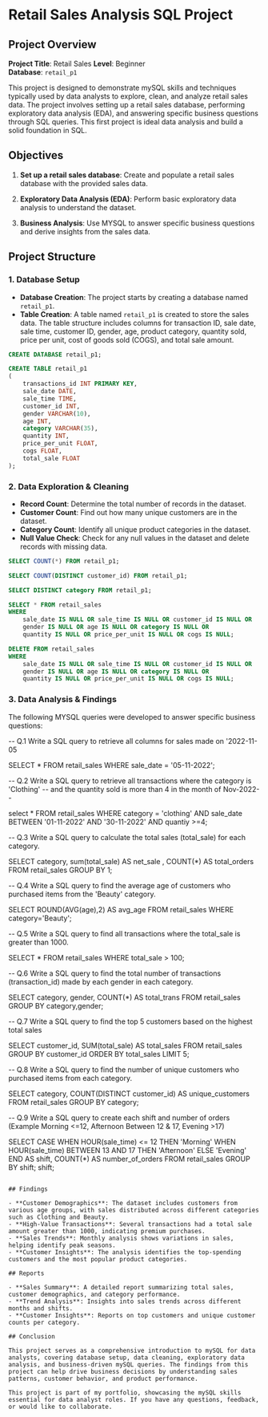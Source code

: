 # Retail Sales Analysis SQL Project

## Project Overview

**Project Title**: Retail Sales 
**Level**: Beginner  
**Database**: `retail_p1`

This project is designed to demonstrate  mySQL skills and techniques typically used by data analysts to explore, clean, and analyze retail sales data. The project involves setting up a retail sales database, performing exploratory data analysis (EDA), and answering specific business questions through SQL queries. This  first project is ideal data analysis and build a solid foundation in SQL.

## Objectives

1. **Set up a retail sales database**: Create and populate a retail sales database with the provided sales data.

2. **Exploratory Data Analysis (EDA)**: Perform basic exploratory data analysis to understand the dataset.
3. **Business Analysis**: Use MYSQL to answer specific business questions and derive insights from the sales data.

## Project Structure

### 1. Database Setup

- **Database Creation**: The project starts by creating a database named `retail_p1`.
- **Table Creation**: A table named `retail_p1` is created to store the sales data. The table structure includes columns for transaction ID, sale date, sale time, customer ID, gender, age, product category, quantity sold, price per unit, cost of goods sold (COGS), and total sale amount.

```sql
CREATE DATABASE retail_p1;

CREATE TABLE retail_p1
(
    transactions_id INT PRIMARY KEY,
    sale_date DATE,	
    sale_time TIME,
    customer_id INT,	
    gender VARCHAR(10),
    age INT,
    category VARCHAR(35),
    quantity INT,
    price_per_unit FLOAT,	
    cogs FLOAT,
    total_sale FLOAT
);
```

### 2. Data Exploration & Cleaning

- **Record Count**: Determine the total number of records in the dataset.
- **Customer Count**: Find out how many unique customers are in the dataset.
- **Category Count**: Identify all unique product categories in the dataset.
- **Null Value Check**: Check for any null values in the dataset and delete records with missing data.

```sql
SELECT COUNT(*) FROM retail_p1;

SELECT COUNT(DISTINCT customer_id) FROM retail_p1;

SELECT DISTINCT category FROM retail_p1;

SELECT * FROM retail_sales
WHERE 
    sale_date IS NULL OR sale_time IS NULL OR customer_id IS NULL OR 
    gender IS NULL OR age IS NULL OR category IS NULL OR 
    quantity IS NULL OR price_per_unit IS NULL OR cogs IS NULL;

DELETE FROM retail_sales
WHERE 
    sale_date IS NULL OR sale_time IS NULL OR customer_id IS NULL OR 
    gender IS NULL OR age IS NULL OR category IS NULL OR 
    quantity IS NULL OR price_per_unit IS NULL OR cogs IS NULL;
```

### 3. Data Analysis & Findings

The following MYSQL queries were developed to answer specific business questions:


-- Q.1 Write a SQL query to retrieve all columns for sales made on '2022-11-05

SELECT *
FROM retail_sales
WHERE sale_date = '05-11-2022';

-- Q.2 Write a SQL query to retrieve all transactions where the category is 'Clothing' 
--     and the quantity sold is more than 4 in the month of Nov-2022--

select *
FROM  retail_sales
WHERE category = 'clothing'
AND 
sale_date BETWEEN '01-11-2022' AND '30-11-2022'
AND 
quantiy >=4;

-- Q.3 Write a SQL query to calculate the total sales (total_sale) for each category.

SELECT 
      category,
      sum(total_sale) AS net_sale ,
      COUNT(*) AS total_orders
FROM retail_sales
GROUP BY 1;

-- Q.4 Write a SQL query to find the average age of customers who purchased items from the 'Beauty' category.

SELECT 
 ROUND(AVG(age),2) AS avg_age
 FROM retail_sales
 WHERE category='Beauty';
 
-- Q.5 Write a SQL query to find all transactions where the total_sale is greater than 1000.

SELECT * 
FROM retail_sales
WHERE total_sale > 100;

-- Q.6 Write a SQL query to find the total number of transactions (transaction_id) made by each gender in each category.

SELECT 
       category,
        gender,
      COUNT(*) AS total_trans
 FROM retail_sales
 GROUP BY category,gender;
 
-- Q.7 Write a SQL query to find the top 5 customers based on the highest total sales  

 SELECT 
      customer_id,
	  SUM(total_sale) AS total_sales
FROM  retail_sales
GROUP BY customer_id 
ORDER BY total_sales
LIMIT 5;   

  
-- Q.8 Write a SQL query to find the number of unique customers who purchased items from each category.


SELECT 
      category, 
      COUNT(DISTINCT customer_id) AS unique_customers
FROM  retail_sales
GROUP BY category; 


 -- Q.9 Write a SQL query to create each shift and number of orders (Example Morning <=12, Afternoon Between 12 & 17, Evening >17)

 
 SELECT 
    CASE 
        WHEN HOUR(sale_time) <= 12 THEN 'Morning'
        WHEN HOUR(sale_time) BETWEEN 13 AND 17 THEN 'Afternoon'
        ELSE 'Evening'
    END AS shift,
    COUNT(*) AS number_of_orders
FROM 
    retail_sales
GROUP BY 
    shift;
    shift;
```

## Findings

- **Customer Demographics**: The dataset includes customers from various age groups, with sales distributed across different categories such as Clothing and Beauty.
- **High-Value Transactions**: Several transactions had a total sale amount greater than 1000, indicating premium purchases.
- **Sales Trends**: Monthly analysis shows variations in sales, helping identify peak seasons.
- **Customer Insights**: The analysis identifies the top-spending customers and the most popular product categories.

## Reports

- **Sales Summary**: A detailed report summarizing total sales, customer demographics, and category performance.
- **Trend Analysis**: Insights into sales trends across different months and shifts.
- **Customer Insights**: Reports on top customers and unique customer counts per category.

## Conclusion

This project serves as a comprehensive introduction to mySQL for data analysts, covering database setup, data cleaning, exploratory data analysis, and business-driven mySQL queries. The findings from this project can help drive business decisions by understanding sales patterns, customer behavior, and product performance.

This project is part of my portfolio, showcasing the mySQL skills essential for data analyst roles. If you have any questions, feedback, or would like to collaborate.


